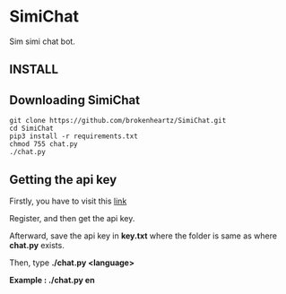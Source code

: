 # SimiChat
Sim simi chat bot.

## INSTALL

## Downloading SimiChat
```
git clone https://github.com/brokenheartz/SimiChat.git
cd SimiChat
pip3 install -r requirements.txt
chmod 755 chat.py
./chat.py
```

## Getting the api key

Firstly, you have to visit this [link](http://developer.simsimi.com)

Register, and then get the api key.

Afterward, save the api key in __key.txt__ where the folder is same as where __chat.py__ exists.

Then, type **./chat.py \<language\>**

**Example : ./chat.py en**
